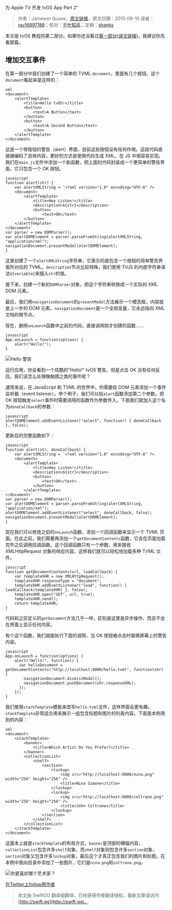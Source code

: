 为 Apple TV 开发 tvOS App Part 2"

> 作者：Jameson Quave，[原文链接](http://jamesonquave.com/blog/developing-tvos-apps-for-apple-tv-part-2/)，原文日期：2015-09-10
> 译者：[ray16897188](http://www.jianshu.com/users/97c49dfd1f9f/latest_articles)；校对：[千叶知风](http://weibo.com/xiaoxxiao)；定稿：[shanks](http://codebuild.me/)
  










本文是 tvOS 教程的第二部分。如果你还没看过[第一部分](http://jamesonquave.com/blog/developing-tvos-apps-for-apple-tv-with-swift/)([译文链接](http://swift.gg/2015/09/14/developing-tvos-apps-for-apple-tv-with-swift/))，我建议你先看那篇。


## 增加交互事件

在第一部分中我们创建了一个简单的 TVML `document`，里面有几个按钮。这个`document`看起来是这样的：

    xml
    <document>
    	<alertTemplate>
    		<title>Hello tvOS!</title>
    		<button>
    			<text>A Button</text>
    		</button>
    		<button>
    			<text>A Second Button</text>
    		</button>
    	</alertTemplate>
    </document>

这是一个带按钮的警告（alert）界面，目前这些按钮没有任何作用。这段代码直接硬编码了具体内容，更好的方式是使用代码生成 XML，在 JS 中很容易实现。我们在`main.js`文件中添加一个新函数，把上面的代码封装成一个更简单的警告界面，它只包含一个 OK 按钮。

    javascript
    function alert(str) {
    	var alertXMLString = `<?xml version="1.0" encoding="UTF-8" ?>
    	<document>
    		<alertTemplate>
    			<title>Hey Listen!</title>
    			<description>${str}</description>
    			<button>
    				<text>OK</text>
    		</button>
    	</alertTemplate>
    </document>`
    var parser = new DOMParser();
    var alertDOMElement = parser.parseFromString(alertXMLString, "application/xml");
    navigationDocument.presentModal(alertDOMElement);
    }

这里创建了一个`alertXMLString`字符串，它表示的是包含一个按钮的简单警告界面所对应的 TVML。`description`节点比较特殊，我们使用 TVJS 的内嵌字符串语法`${variable}`来插入`str`的值。

接下来，创建一个新的`DOMParser`对象，把这个字符串转换成一个实际的 XML DOM 元素。

最后，我们用`navigationDocument`的`presentModal`方法展示一个模态框，内容就是上一步的 DOM 元素。`navigationDocument`是一个全局变量，它永远指向 XML 文档的根节点。

现在，删除`onLaunch`函数中之前的代码，直接调用刚才创建的函数……

    javascript
    App.onLaunch = function(options) {
    	alert("Hello!");
    }

![Hello 警告](http://swift.gg/img/articles/developing-tvos-apps-for-apple-tv-part-2/tvOShelloAlert.png1444269947.495751)

运行应用，你会看到一个炫酷的"Hello!" tvOS 警告。但是点击 OK 没有任何反应。我们该怎么处理像触摸之类的事件呢？

通常来说，在 JavaScript 和 TVML 的世界中，你需要给 DOM 元素添加一个事件监听器（event listener）。举个例子，我们可以给`alert`函数添加第二个参数，把 OK 按钮触发`select`事件时需要调用的函数作为参数传入。下面我们就加入这个名为`doneCallback`的参数：

    javascript
    alertDOMElement.addEventListener("select", function() { doneCallback }, false);

更新后的完整函数如下：

    javascript
    function alert(str, doneCallback) {
    	var alertXMLString = `<?xml version="1.0" encoding="UTF-8" ?>
    	<document>
    		<alertTemplate>
    			<title>Hey Listen!</title>
    			<description>${str}</description>
    			<button>
    				<text>OK</text>
    			</button>
    		</alertTemplate>
    </document>`
    var parser = new DOMParser();
    var alertDOMElement = parser.parseFromString(alertXMLString, "application/xml");
    alertDOMElement.addEventListener("select", doneCallback, false);
    navigationDocument.presentModal(alertDOMElement);
    }

现在我们可以修改之前的`onLaunch`函数，添加一个回调函数来显示一个 TVML 页面。在此之前，我们需要再添加一个`getDocumentContents`函数，它会在页面加载完毕之后调用回调函数。这个回调函数只有一个参数，用来接收 XMLHttpRequest 对象的响应内容。这样我们就可以轻松地加载多种 TVML 文件。

    javscript
    function getDocumentContents(url, loadCallback) {
    	var templateXHR = new XMLHttpRequest();
    	templateXHR.responseType = "document";
    	templateXHR.addEventListener("load", function() { loadCallback(templateXHR) }, false);
    	templateXHR.open("GET", url, true);
    	templateXHR.send();
    	return templateXHR;
    }

代码和之前定义的`getDocument`方法几乎一样，区别是这里是异步操作，而且不会在界面上显示任何内容。

有个这个函数，我们就能执行下面的调用，当 OK 按钮被点击时替换屏幕上的警告内容。

    javascript
    App.onLaunch = function(options) {
        alert("Hello!", function() {
          var helloDocument = getDocumentContents("http://localhost:8000/hello.tvml", function(xhr) {
            navigationDocument.dismissModal();
            navigationDocument.pushDocument(xhr.responseXML);
          });
        });
    }

我们使用`stackTemplate`模板来改写`hello.tvml`文件，这样界面会更有趣。`stackTemplate`非常适合用来展示一组包含标题和图片的列表内容。下面是本例用到的内容：

    xml
    <document>
        <stackTemplate>
            <banner>
                <title>Which Artist Do You Prefer?</title>
            </banner>
            <collectionList>
                <shelf>
                    <section>
                        <lockup>
                            <img src="http://localhost:8000/nina.png" width="256" height="256" />
                            <title>Nina Simone</title>
                        </lockup>
                        <lockup>
                            <img src="http://localhost:8000/coltrane.png" width="256" height="256" />
                            <title>John Coltrane</title>
                        </lockup>
                    </section>
                </shelf>
            </collectionList>
        </stackTemplate>
    </document>

这基本上就是`stackTemplate`的布局方式，`banner`是顶部的横幅内容，`collectionList`包含许多`shelf`对象，而`shelf`对象则包含许多`section`对象，`section`对象又包含许多`lockup`对象，最后这个才真正包含我们的图片和标题。在本例中我向目录中添加了一些图片，它们是`nina.png`和`coltrane.png`。

![你更喜欢哪个艺术家？](http://swift.gg/img/articles/developing-tvos-apps-for-apple-tv-part-2/tvOSArtists.png1444269947.503749)

[在Twitter上follow原作者](http://twitter.com/jquave)
> 本文由 SwiftGG 翻译组翻译，已经获得作者翻译授权，最新文章请访问 [http://swift.gg](http://swift.gg)。